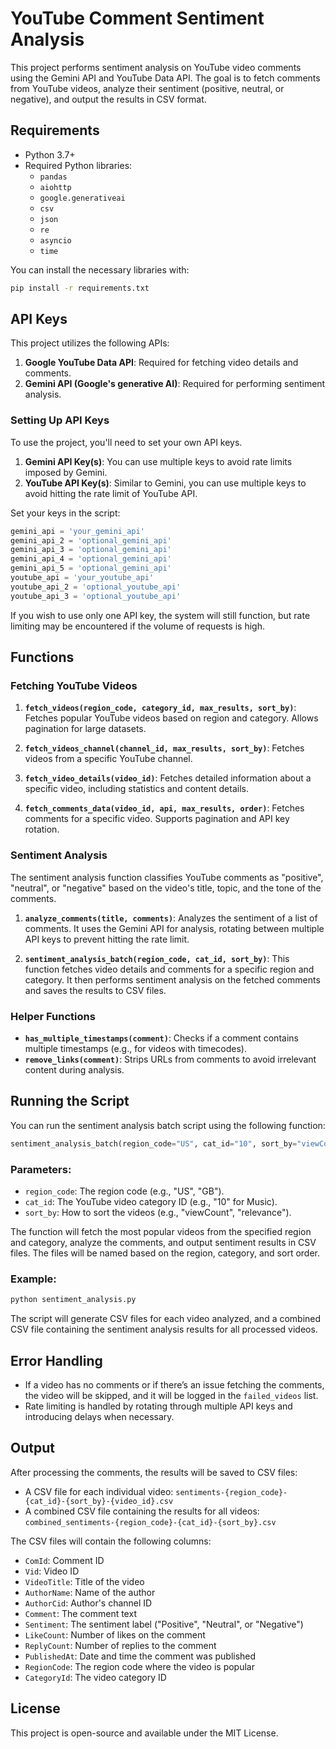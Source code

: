 # YouTube Comment Sentiment Analysis

This project performs sentiment analysis on YouTube video comments using the Gemini API and YouTube Data API. The goal is to fetch comments from YouTube videos, analyze their sentiment (positive, neutral, or negative), and output the results in CSV format. 

## Requirements

- Python 3.7+
- Required Python libraries:
  - `pandas`
  - `aiohttp`
  - `google.generativeai`
  - `csv`
  - `json`
  - `re`
  - `asyncio`
  - `time`

You can install the necessary libraries with:

```bash
pip install -r requirements.txt
```

## API Keys

This project utilizes the following APIs:
1. **Google YouTube Data API**: Required for fetching video details and comments.
2. **Gemini API (Google's generative AI)**: Required for performing sentiment analysis.

### Setting Up API Keys

To use the project, you'll need to set your own API keys. 

1. **Gemini API Key(s)**: You can use multiple keys to avoid rate limits imposed by Gemini.
2. **YouTube API Key(s)**: Similar to Gemini, you can use multiple keys to avoid hitting the rate limit of YouTube API.

Set your keys in the script:

```python
gemini_api = 'your_gemini_api'
gemini_api_2 = 'optional_gemini_api'
gemini_api_3 = 'optional_gemini_api'
gemini_api_4 = 'optional_gemini_api'
gemini_api_5 = 'optional_gemini_api'
youtube_api = 'your_youtube_api'
youtube_api_2 = 'optional_youtube_api'
youtube_api_3 = 'optional_youtube_api'
```

If you wish to use only one API key, the system will still function, but rate limiting may be encountered if the volume of requests is high.

## Functions

### Fetching YouTube Videos

1. **`fetch_videos(region_code, category_id, max_results, sort_by)`**:
   Fetches popular YouTube videos based on region and category. Allows pagination for large datasets.

2. **`fetch_videos_channel(channel_id, max_results, sort_by)`**:
   Fetches videos from a specific YouTube channel.

3. **`fetch_video_details(video_id)`**:
   Fetches detailed information about a specific video, including statistics and content details.

4. **`fetch_comments_data(video_id, api, max_results, order)`**:
   Fetches comments for a specific video. Supports pagination and API key rotation.

### Sentiment Analysis

The sentiment analysis function classifies YouTube comments as "positive", "neutral", or "negative" based on the video's title, topic, and the tone of the comments.

1. **`analyze_comments(title, comments)`**:
   Analyzes the sentiment of a list of comments. It uses the Gemini API for analysis, rotating between multiple API keys to prevent hitting the rate limit.

2. **`sentiment_analysis_batch(region_code, cat_id, sort_by)`**:
   This function fetches video details and comments for a specific region and category. It then performs sentiment analysis on the fetched comments and saves the results to CSV files.

### Helper Functions

- **`has_multiple_timestamps(comment)`**: Checks if a comment contains multiple timestamps (e.g., for videos with timecodes).
- **`remove_links(comment)`**: Strips URLs from comments to avoid irrelevant content during analysis.

## Running the Script

You can run the sentiment analysis batch script using the following function:

```python
sentiment_analysis_batch(region_code="US", cat_id="10", sort_by="viewCount")
```

### Parameters:
- `region_code`: The region code (e.g., "US", "GB").
- `cat_id`: The YouTube video category ID (e.g., "10" for Music).
- `sort_by`: How to sort the videos (e.g., "viewCount", "relevance").

The function will fetch the most popular videos from the specified region and category, analyze the comments, and output sentiment results in CSV files. The files will be named based on the region, category, and sort order.

### Example:

```bash
python sentiment_analysis.py
```

The script will generate CSV files for each video analyzed, and a combined CSV file containing the sentiment analysis results for all processed videos.

## Error Handling

- If a video has no comments or if there’s an issue fetching the comments, the video will be skipped, and it will be logged in the `failed_videos` list.
- Rate limiting is handled by rotating through multiple API keys and introducing delays when necessary.

## Output

After processing the comments, the results will be saved to CSV files:

- A CSV file for each individual video: `sentiments-{region_code}-{cat_id}-{sort_by}-{video_id}.csv`
- A combined CSV file containing the results for all videos: `combined_sentiments-{region_code}-{cat_id}-{sort_by}.csv`

The CSV files will contain the following columns:

- `ComId`: Comment ID
- `Vid`: Video ID
- `VideoTitle`: Title of the video
- `AuthorName`: Name of the author
- `AuthorCid`: Author's channel ID
- `Comment`: The comment text
- `Sentiment`: The sentiment label ("Positive", "Neutral", or "Negative")
- `LikeCount`: Number of likes on the comment
- `ReplyCount`: Number of replies to the comment
- `PublishedAt`: Date and time the comment was published
- `RegionCode`: The region code where the video is popular
- `CategoryId`: The video category ID

## License

This project is open-source and available under the MIT License.
